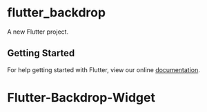 # flutter_backdrop

A new Flutter project.

## Getting Started

For help getting started with Flutter, view our online
[documentation](https://flutter.io/).
# Flutter-Backdrop-Widget
